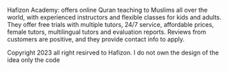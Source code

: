 Hafizon Academy:
offers online Quran teaching to Muslims all over the world, with experienced instructors and flexible classes for kids and adults.
They offer free trials with multiple tutors, 24/7 service, affordable prices, female tutors, multilingual tutors and evaluation reports.
Reviews from customers are positive, and they provide contact info to apply.

Copyright 2023 all right resirved to Hafizon.
I do not own the design of the idea only the code
